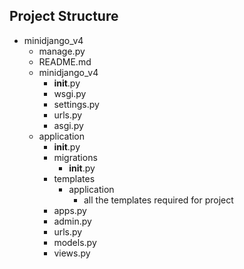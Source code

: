 ## Project Structure

- minidjango_v4
  - manage.py
  - README.md
  - minidjango_v4
    - __init__.py
    - wsgi.py
    - settings.py
    - urls.py
    - asgi.py
  - application
    - __init__.py
    - migrations
      - __init__.py
    - templates
      - application
        - all the templates required
          for project
    - apps.py
    - admin.py
    - urls.py
    - models.py
    - views.py